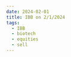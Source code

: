 ```yaml
---
date: 2024-02-01
title: IBB on 2/1/2024
tags: 
  - IBB
  - biotech
  - equities
  - sell
---
```

<div class="post">
<snapshot-grid 
    :reports="['2024/01/31/CTA/IBB', '2024/02/01/CTA/IBB', '2024/02/01/MTP/IBB']"
    chart="2024/02/01/Chart/IBB"
/>
<p>

</p>
<p>

</p>
</div>